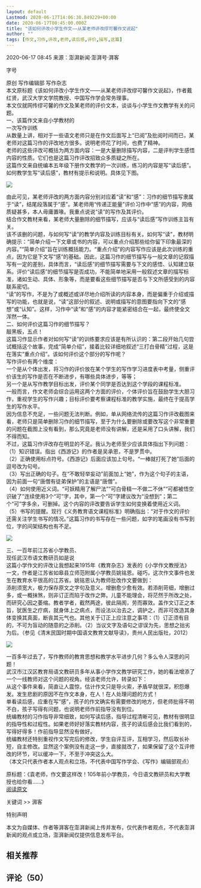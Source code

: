 ```yaml
---
layout: default
Lastmod: 2020-06-17T14:06:30.849229+00:00
date: 2020-06-17T00:45:00.000Z
title: "该如何评改小学生作文——从某老师评改缪可馨作文说起"
author: ""
tags: [作文,习作,评改,老师,读后感,评价,描写,这篇]
---
```


2020-06-17 08:45 来源：澎湃新闻·澎湃号·湃客

字号

原创 写作编辑部 写作杂志  
本文原标题《该如何评改小学生作文——从某老师评改缪可馨作文说起》，作者戴红贤，武汉大学文学院教授、中国写作学会常务理事。  
本文仅就网传缪可馨的作文及某老师的评价文本，谈谈与小学生作文教学有关的问题。  
一、该篇作文来自小学教材的  
一次写作训练  
从数量上讲，相对于一些语文老师只是在作文后面写上“已阅”及批阅时间而已，某老师对这篇习作的评改地方很多。说明老师花了时间，也费了精神。  
老师的这些评改可概括为两方面内容：一是大量删除描写内容，二是评判学生感悟内容的性质。它们也是这篇习作评改招致众多质疑之所在。  
这篇作文来自统编本五年级下册作文教学的一次训练，练习的内容是写“读后感”。如何教学生写“读后感”，教材有提示和说明。具体见下图。  

![](https://images.weserv.nl/?url=https%3A//imagepphcloud.thepaper.cn/pph/image/72/783/638.jpg)

由此可见，某老师评改的两方面内容分别对应着“读”和“感”：习作的细节描写隶属于“读”，结尾段落属于“感”。某老师用“传递正能量”评价习作中“感”的内容，网络质疑甚多，本人毋庸置喙。我重点说说“读”的写作及其评价。  
结合作文教材来看，某老师大量删除的细节描写，应该与“读后感”写作训练主旨有关。  
该不该删的问题，与如何写“读”的教学内容及训练目标有关。如何写“读”，教材明确提示：“简单介绍一下文章或书的内容，可以重点介绍那些给你留下印象最深的内容。”“简单介绍”旨在训练概括能力。“重点介绍”的内容写作应该是此次训练的重点，因为它是下文写“感”的基础。因此，这篇习作的细节描写与一般文章的记叙描写有一定的差别，具体而言，“读后感”的细节描写需要与下文的感悟、认知建立联系。评价“读后感”的细节描写是否成功，不能简单地采用一般叙述文章的描写标准，诸如生动、具体、形象等，而是要看这些细节描写是否与下文所感受到的内容联系密切。  
“读”的写作，不是为了或概述或详尽地介绍所读的内容本身，而是偏重于介绍或描写的功能，也就是说，“读”这部分的叙述、说明或描写的意图要指向下文的“感想”或“认知”。这样，习作中“读”和“感”的内容才能紧密结合在一起，最终使全文浑然一体。  
二、如何评价这篇习作的细节描写？  
敲黑板，五点！  
这篇习作显示作者对如何写“读”的训练要求应该是有所认识的：第二段开始几句尝试概括这个故事，完成“简单介绍”，接着比较详细地叙述“三打白骨精”过程，这是在落实“重点介绍”。该如何评价这个部分的写作呢？  
写作评价有两个维度：  
一个是从个体出发，将习作的评价放在某个学生的写作学习进度表中考量，侧重评价该生的写作是否在不断进步，有哪些具体进步，等等；  
另一个是从写作教学目标出发，评价某个同学是否达到这个学段的课程标准。  
一般而言，作文老师会综合运用这两个方面的评价，个体评价旨在鼓励学生大胆习作，重视学生的写作兴趣；目标评价要考察课程标准的教学实施，最终在于提高学生的写作水平。  
因为信息不充足，一些问题无法判断。例如，单从网络流传的这篇习作评改截图来看，老师只是简单删除习作的细节描写，至于为什么要删除或要改写这个非常重要的问题在截图上没有看到，那么究竟是老师没有讲解，还是采用了口头讲解，我们不得而知。  
不过，这篇习作评改存在明显的不足。我认为老师至少应该具体指出下列问题：  
（1）知识错误。指出《西游记》的作者是吴承恩，不是罗贯中。  
（2）正确使用标点符号。《西游记》后面应该加上句号。“一棒就打死了她”后面的逗号改为句号。  
（3）写出正确的句子。在“不敢轻举妄动”前面加上“她”，作为这个句子的主语，因为前面一句“唐僧有徒弟保护”的主语是“唐僧”。  
（4）如何使用近义词。“可妖精用了解尸法”“可白骨精一不做二不休”“可都被悟空识破了”连续使用3个“可”字，其中，第一个“可”字建议改为“没想到”；第二个“可”字多余，可删掉。这个内容的评改要告诉学生如何变换着使用近义词。  
（5）书写的提醒。现行《义务教育语文课程标准》明确指出：“对于作文的评价还需关注学生书写的情况。”这篇习作的书写存在一些问题，如字的笔画没有书写到位，字的间架结构也有不足。  

![](https://images.weserv.nl/?url=https%3A//imagepphcloud.thepaper.cn/pph/image/72/783/706.jpg)

三、一百年前江苏省小学教员、  
现任武汉市语文教研员如是说  
这篇小学作文的评改让我想起来1915年《教育杂志》发表的《小学作文教授法》一文，作者是江苏省如皋县立师范附属小学教员姚铭恩。碰巧，这次作文事件也发生在教育水平很高的江苏省。姚铭恩认为教师批改作文要做到：  
添削须宽大，极力保存原文之字句及意义。增删愈少愈有效。若添削苛细，增删过多，或一概抹煞，则非订正而陷于改作之弊。儿童不能理会，将茫然于所改之处，而研究心因之萎缩。教者学者，截然两途，彼此隔阂，劳而寡效。盖作文订正之本旨，犹医生之疗病，就身体上之病点，而设法以治去之，调护之，而非可改造其身体变换其真面，断丧其元气也。其他关于订正上应注意之事项：（1）订正须有目的，不可为盲动的随意的之添削。（2）当议文字及语句之谬误为先，思想之拙劣为后。（参见《清末民国时期中国语文教育文献导读》，贵州人民出版社，2012）  

![](https://images.weserv.nl/?url=https%3A//imagepphcloud.thepaper.cn/pph/image/72/783/786.jpg)

一百多年过去了，写作教师的教育思想和教学水平进步几何？多么令人深思的问题！  
武汉市江汉区教育局语文教研员多年从事小学作文教学研究工作，她的看法增添了一个一线教师对这个问题的视角。经该老师允许，转录如下：  
从这个事件来看，简直让人震惊，估计作文只是导火索，矛盾早就很深，积怨爆发。发生悲剧的原因不在作文本身，在人！在人处理问题的方式！  
单看读后感，应重在写“感”，孩子的作文确实有需要修改的地方，但老师批得不明不白，孩子写得有问题，也说明老师作前指导没有到位。  
统编教材的习作指导非常细致，如何写读后感，指导过程清晰可见，教材有很明显的指导性和过程性。如果老师好好落实教材内容，孩子的读后感会比我们看到的，写得好得多！作前指导显然没有做好。  
统编教材还特别重视作文写完后的修改，学生自评互评，互相学习，然后取长补短，自主修改。显然这个案例没有走这一步，直接就改了，如果保留了这个互评修改的环节，可以缓冲一下，不至于冲突这么大。  
（本文只代表作者本人观点和立场，不代表中国写作学会、《写作》编辑部观点）  
  
原标题：《袁老师，作文要这样改！105年前小学教员，今日语文教研员和大学教授也给你看……》  
[阅读原文](http://mp.weixin.qq.com/s?__biz=MzU5MjQ4NTYwOA==&mid=2247484900&idx=2&sn=fa5b79d8d0bad594a79dc175004e4ce7&chksm=fe1e4863c969c1757143d8bd1314787ebb99cd383f5e600db372c894b58d676f1769c42a9e07&scene=4#wechat_redirect)

关键词 >> 湃客

特别声明

本文为自媒体、作者等湃客在澎湃新闻上传并发布，仅代表作者观点，不代表澎湃新闻的观点或立场，澎湃新闻仅提供信息发布平台。

相关推荐
----

评论（50）
------

